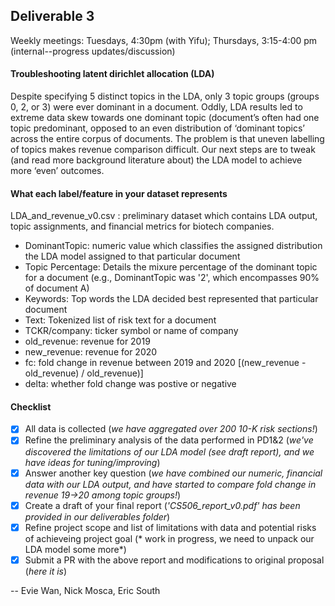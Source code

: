 ## Deliverable 3
Weekly meetings: Tuesdays, 4:30pm (with Yifu); Thursdays, 3:15-4:00 pm (internal--progress updates/discussion)

#### Troubleshooting latent dirichlet allocation (LDA)
Despite specifying 5 distinct topics in the LDA, only 3 topic groups (groups 0, 2, or 3) were ever dominant in a document. Oddly, LDA results led to extreme data skew towards one dominant topic (document’s often had one topic predominant, opposed to an even distribution of ‘dominant topics’ across the entire corpus of documents. The problem is that uneven labelling of topics makes revenue comparison difficult. Our next steps are to tweak (and read more background literature about) the LDA model to achieve more ‘even’ outcomes.

#### What each label/feature in your dataset represents
LDA_and_revenue_v0.csv : preliminary dataset which contains LDA output, topic assignments, and financial metrics for biotech companies.
 - DominantTopic: numeric value which classifies the assigned distribution the LDA model assigned to that particular document
 - Topic Percentage: Details the mixure percentage of the dominant topic for a document (e.g., DominantTopic was '2', which encompasses 90% of document A)
 - Keywords: Top words the LDA decided best represented that particular document
 - Text: Tokenized list of risk text for a document
 - TCKR/company: ticker symbol or name of company
 - old_revenue: revenue for 2019
 - new_revenue: revenue for 2020
 - fc: fold change in revenue between 2019 and 2020 [(new_revenue - old_revenue) / old_revenue)]
 - delta: whether fold change was postive or negative

#### Checklist
- [x] All data is collected (*we have aggregated over 200 10-K risk sections!*)
- [x] Refine the preliminary analysis of the data performed in PD1&2 (*we've discovered the limitations of our LDA model (see draft report), and we have ideas for tuning/improving*)
- [x] Answer another key question (*we have combined our numeric, financial data with our LDA output, and have started to compare fold change in revenue 19->20 among topic groups!*)
- [x] Create a draft of your final report (*'CS506_report_v0.pdf' has been provided in our deliverables folder*)
- [x] Refine project scope and list of limitations with data and potential risks of achieveing project goal (* work in progress, we need to unpack our LDA model some more*)
- [x] Submit a PR with the above report and modifications to original proposal (*here it is*)
 
 -- Evie Wan, Nick Mosca, Eric South
 

